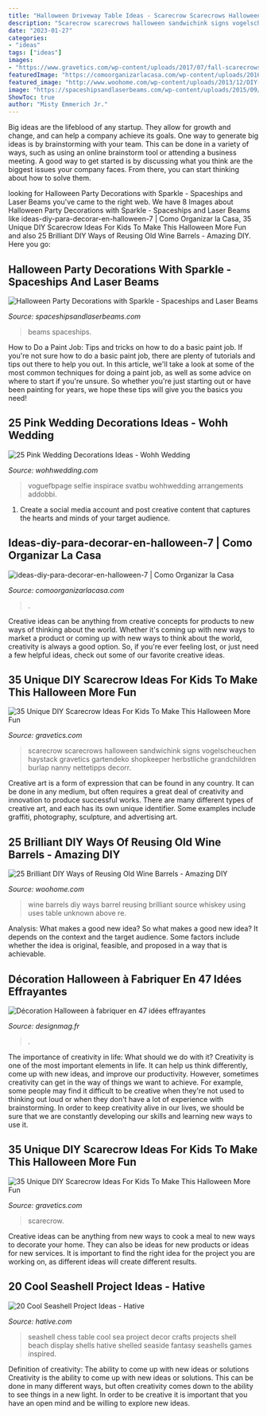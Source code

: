 ```yaml
---
title: "Halloween Driveway Table Ideas - Scarecrow Scarecrows Halloween Sandwichink Signs Vogelscheuchen Haystack Gravetics Gartendeko Shopkeeper Herbstliche Grandchildren Burlap Nanny Nettetipps Decorr"
description: "Scarecrow scarecrows halloween sandwichink signs vogelscheuchen haystack gravetics gartendeko shopkeeper herbstliche grandchildren burlap nanny nettetipps decorr"
date: "2023-01-27"
categories:
- "ideas"
tags: ["ideas"]
images:
- "https://www.gravetics.com/wp-content/uploads/2017/07/fall-scarecrows.jpg"
featuredImage: "https://comoorganizarlacasa.com/wp-content/uploads/2016/09/Ideas-DIY-para-decorar-en-halloween-7.jpg"
featured_image: "http://www.woohome.com/wp-content/uploads/2013/12/DIY-Ways-To-Re-Use-Wine-Barrels-17-2.jpg"
image: "https://spaceshipsandlaserbeams.com/wp-content/uploads/2015/09/halloween-party-supply-ideas-4900.jpg"
ShowToc: true
author: "Misty Emmerich Jr."
---
```



Big ideas are the lifeblood of any startup. They allow for growth and change, and can help a company achieve its goals. One way to generate big ideas is by brainstorming with your team. This can be done in a variety of ways, such as using an online brainstorm tool or attending a business meeting. A good way to get started is by discussing what you think are the biggest issues your company faces. From there, you can start thinking about how to solve them.

	

		
looking for Halloween Party Decorations with Sparkle - Spaceships and Laser Beams you've came to the right web. We have 8 Images about Halloween Party Decorations with Sparkle - Spaceships and Laser Beams like ideas-diy-para-decorar-en-halloween-7 | Como Organizar la Casa, 35 Unique DIY Scarecrow Ideas For Kids To Make This Halloween More Fun and also 25 Brilliant DIY Ways of Reusing Old Wine Barrels - Amazing DIY. Here you go:
		
    
## Halloween Party Decorations With Sparkle - Spaceships And Laser Beams

<img loading=lazy src="https://spaceshipsandlaserbeams.com/wp-content/uploads/2015/09/halloween-party-supply-ideas-4900.jpg" onerror="this.onerror=null;this.src='https://tse1.mm.bing.net/th?id=OIP.r5p4n2ZzfTFwl6SINOoO8gHaLZ&amp;pid=15.1';" alt="Halloween Party Decorations with Sparkle - Spaceships and Laser Beams">

_Source: spaceshipsandlaserbeams.com_

>beams spaceships. 

	

How to Do a Paint Job: Tips and tricks on how to do a basic paint job.
If you're not sure how to do a basic paint job, there are plenty of tutorials and tips out there to help you out. In this article, we'll take a look at some of the most common techniques for doing a paint job, as well as some advice on where to start if you're unsure. So whether you're just starting out or have been painting for years, we hope these tips will give you the basics you need!

    
## 25 Pink Wedding Decorations Ideas - Wohh Wedding

<img loading=lazy src="https://www.wohhwedding.com/wp-content/uploads/2016/05/Pink-Rose-Flower-Wedding-Centerpiece-Decorations.jpg" onerror="this.onerror=null;this.src='https://tse3.mm.bing.net/th?id=OIP.AzARaRZdAkdztzOwVF-4-wHaLJ&amp;pid=15.1';" alt="25 Pink Wedding Decorations Ideas - Wohh Wedding">

_Source: wohhwedding.com_

>voguefbpage selfie inspirace svatbu wohhwedding arrangements addobbi. 

	

1. Create a social media account and post creative content that captures the hearts and minds of your target audience.

    
## Ideas-diy-para-decorar-en-halloween-7 | Como Organizar La Casa

<img loading=lazy src="https://comoorganizarlacasa.com/wp-content/uploads/2016/09/Ideas-DIY-para-decorar-en-halloween-7.jpg" onerror="this.onerror=null;this.src='https://tse3.mm.bing.net/th?id=OIP.NGn-YK3dt-ht_537tasP_AHaKj&amp;pid=15.1';" alt="ideas-diy-para-decorar-en-halloween-7 | Como Organizar la Casa">

_Source: comoorganizarlacasa.com_

>. 

	

Creative ideas can be anything from creative concepts for products to new ways of thinking about the world. Whether it's coming up with new ways to market a product or coming up with new ways to think about the world, creativity is always a good option. So, if you're ever feeling lost, or just need a few helpful ideas, check out some of our favorite creative ideas.

    
## 35 Unique DIY Scarecrow Ideas For Kids To Make This Halloween More Fun

<img loading=lazy src="https://www.gravetics.com/wp-content/uploads/2017/07/fall-scarecrows.jpg" onerror="this.onerror=null;this.src='https://tse4.mm.bing.net/th?id=OIP.N0MghjFDCXaeABjn08cGsQHaJs&amp;pid=15.1';" alt="35 Unique DIY Scarecrow Ideas For Kids To Make This Halloween More Fun">

_Source: gravetics.com_

>scarecrow scarecrows halloween sandwichink signs vogelscheuchen haystack gravetics gartendeko shopkeeper herbstliche grandchildren burlap nanny nettetipps decorr. 

	

Creative art is a form of expression that can be found in any country. It can be done in any medium, but often requires a great deal of creativity and innovation to produce successful works. There are many different types of creative art, and each has its own unique identifier. Some examples include graffiti, photography, sculpture, and advertising art.

    
## 25 Brilliant DIY Ways Of Reusing Old Wine Barrels - Amazing DIY

<img loading=lazy src="http://www.woohome.com/wp-content/uploads/2013/12/DIY-Ways-To-Re-Use-Wine-Barrels-17-2.jpg" onerror="this.onerror=null;this.src='https://tse2.mm.bing.net/th?id=OIP.6XwPg63DxlD0lkRxx5iwwwHaJ4&amp;pid=15.1';" alt="25 Brilliant DIY Ways of Reusing Old Wine Barrels - Amazing DIY">

_Source: woohome.com_

>wine barrels diy ways barrel reusing brilliant source whiskey using uses table unknown above re. 

	

Analysis: What makes a good new idea?
So what makes a good new idea? It depends on the context and the target audience. Some factors include whether the idea is original, feasible, and proposed in a way that is achievable.

    
## Décoration Halloween à Fabriquer En 47 Idées Effrayantes

<img loading=lazy src="http://designmag.fr/wp-content/uploads/2015/09/deco-halloween-minimaliste.jpeg" onerror="this.onerror=null;this.src='https://tse2.mm.bing.net/th?id=OIP.88yc04-hNzX3iAiMycIvUgHaJ3&amp;pid=15.1';" alt="Décoration Halloween à fabriquer en 47 idées effrayantes">

_Source: designmag.fr_

>. 

	

The importance of creativity in life: What should we do with it?
Creativity is one of the most important elements in life. It can help us think differently, come up with new ideas, and improve our productivity. However, sometimes creativity can get in the way of things we want to achieve. For example, some people may find it difficult to be creative when they're not used to thinking out loud or when they don't have a lot of experience with brainstorming. In order to keep creativity alive in our lives, we should be sure that we are constantly developing our skills and learning new ways to use it.

    
## 35 Unique DIY Scarecrow Ideas For Kids To Make This Halloween More Fun

<img loading=lazy src="https://www.gravetics.com/wp-content/uploads/2017/07/scarecrow-friends.jpg" onerror="this.onerror=null;this.src='https://tse2.mm.bing.net/th?id=OIP.oz8B3hzw0bb9uOQXpLiKpQHaLD&amp;pid=15.1';" alt="35 Unique DIY Scarecrow Ideas For Kids To Make This Halloween More Fun">

_Source: gravetics.com_

>scarecrow. 

	

Creative ideas can be anything from new ways to cook a meal to new ways to decorate your home. They can also be ideas for new products or ideas for new services. It is important to find the right idea for the project you are working on, as different ideas will create different results.

    
## 20 Cool Seashell Project Ideas - Hative

<img loading=lazy src="https://hative.com/wp-content/uploads/2014/12/seashell-project-ideas/18-seashell-table.jpg" onerror="this.onerror=null;this.src='https://tse1.mm.bing.net/th?id=OIP.9HQhQg481E7PH3SKHkc3-gHaJ4&amp;pid=15.1';" alt="20 Cool Seashell Project Ideas - Hative">

_Source: hative.com_

>seashell chess table cool sea project decor crafts projects shell beach display shells hative shelled seaside fantasy seashells games inspired. 

	

Definition of creativity: The ability to come up with new ideas or solutions
Creativity is the ability to come up with new ideas or solutions. This can be done in many different ways, but often creativity comes down to the ability to see things in a new light. In order to be creative it is important that you have an open mind and be willing to explore new ideas.

